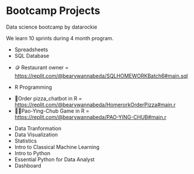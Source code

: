 # Bootcamp Projects

Data science bootcamp by datarockie 

We learn 10 sprints during 4 month program.

- Spreadsheets
- SQL Database
* 🪙 Restaurant owner = https://replit.com/@bearywannabeda/SQLHOMEWORKBatch6#main.sql
- R Programming
* 🍕Order pizza_chatbot in R = https://replit.com/@bearywannabeda/HomerorkOrderPizza#main.r
* ✊🏻Pao-Ying-Chub Game in R = https://replit.com/@bearywannabeda/PAO-YING-CHUB#main.r
- Data Tranformation
- Data Visualization
- Statistics
- Intro to Classical Machine Learning
- Intro to Python
- Essential Python for Data Analyst
- Dashboard
